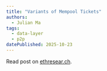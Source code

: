 ```yaml
---
title: "Variants of Mempool Tickets"
authors:
  - Julian Ma
tags:
  - data-layer
  - p2p
datePublished: 2025-10-23
---
```


Read post on [ethresear.ch](https://ethresear.ch/t/variants-of-mempool-tickets/23338/1).
